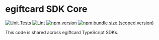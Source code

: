 # egiftcard SDK Core

[![Unit Tests](https://github.com/egiftcard/egiftcard-sdk-core/workflows/Unit%20Tests/badge.svg)](https://github.com/egiftcard/egiftcard-sdk-core/actions?query=workflow%3A%22Unit+Tests%22)
[![Lint](https://github.com/egiftcard/egiftcard-sdk-core/workflows/Lint/badge.svg)](https://github.com/egiftcard/egiftcard-sdk-core/actions?query=workflow%3ALint)
[![npm version](https://img.shields.io/npm/v/@egiftcard/sdk-core/latest.svg)](https://www.npmjs.com/package/@egiftcard/sdk-core/v/latest)
[![npm bundle size (scoped version)](https://img.shields.io/bundlephobia/minzip/@egiftcard/sdk-core/latest.svg)](https://bundlephobia.com/result?p=@egiftcard/sdk-core@latest)

This code is shared across egiftcard TypeScript SDKs.
